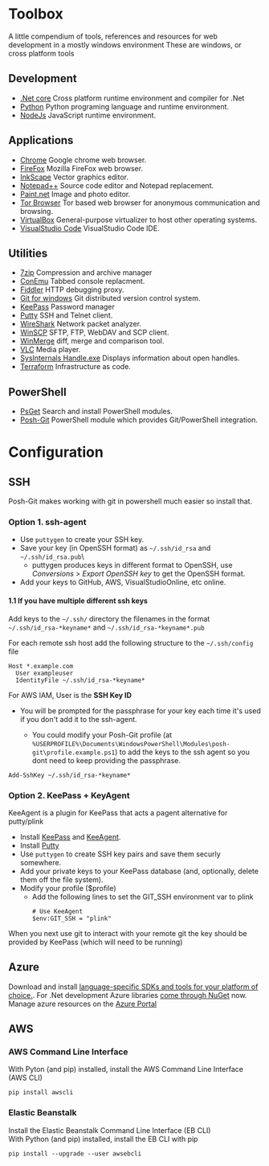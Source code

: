 # Toolbox #

A little compendium of tools, references and resources for web development in a mostly windows environment
These are windows, or cross platform tools

## Development ##
- [.Net core](https://www.microsoft.com/net/core)
    Cross platform runtime environment and compiler for .Net
- [Python](https://www.python.org/)
    Python programing language and runtime environment.
- [NodeJs](https://nodejs.org/)
    JavaScript runtime environment.

## Applications ##
- [Chrome](https://www.google.com/chrome/)
    Google chrome web browser.
- [FireFox](https://www.mozilla.org/en-GB/firefox/new/)
    Mozilla FireFox web browser.
- [InkScape](https://inkscape.org/)
    Vector graphics editor.
- [Notepad++](https://notepad-plus-plus.org/)
    Source code editor and Notepad replacement.
- [Paint.net](http://www.getpaint.net/)
    Image and photo editor.
- [Tor Browser](https://www.torproject.org/)
    Tor based web browser for anonymous communication and browsing.
- [VirtualBox](https://www.virtualbox.org/)
    General-purpose virtualizer to host other operating systems.
- [VisualStudio Code](https://code.visualstudio.com/)
    VisualStudio Code IDE.

## Utilities ##
- [7zip](http://www.7-zip.org/download.html)
    Compression and archive manager
- [ConEmu](https://conemu.github.io/)
    Tabbed console replacment.
- [Fiddler](http://www.telerik.com/fiddler)
    HTTP debugging proxy.
- [Git for windows](https://git-scm.com/download/win)
    Git distributed version control system.
- [KeePass](http://keepass.info/)
    Password manager
- [Putty](http://www.chiark.greenend.org.uk/~sgtatham/putty/)
    SSH and Telnet client.
- [WireShark](https://www.wireshark.org/)
    Network packet analyzer.
- [WinSCP](https://winscp.net/)
    SFTP, FTP, WebDAV and SCP client.
- [WinMerge](http://winmerge.org/)
    diff, merge and comparison tool.
- [VLC](http://www.videolan.org/)
    Media player.
- [SysInternals Handle.exe](https://technet.microsoft.com/en-us/sysinternals/bb896655.aspx)
    Displays information about open handles.
- [Terraform](https://www.terraform.io/downloads.html)
    Infrastructure as code.

## PowerShell ##
- [PsGet](http://psget.net/)
    Search and install PowerShell modules.
- [Posh-Git](http://dahlbyk.github.io/posh-git/)
    PowerShell module which provides Git/PowerShell integration.

# Configuration #

## SSH ##

Posh-Git makes working with git in powershell much easier so install that.

### Option 1. ssh-agent ###

- Use `puttygen` to create your SSH key.
- Save your key (in OpenSSH format) as `~/.ssh/id_rsa` and `~/.ssh/id_rsa.pub`\
  - puttygen produces keys in different format to OpenSSH, use *Conversions* > *Export OpenSSH key* to get the OpenSSH format.
- Add your keys to GitHub, AWS, VisualStudioOnline, etc online.

#### 1.1 If you have multiple different ssh keys ####

Add keys to the `~/.ssh/` directory the filenames in the format `~/.ssh/id_rsa-*keyname*` and `~/.ssh/id_rsa-*keyname*.pub`

For each remote ssh host add the following structure to the `~/.ssh/config` file
```
Host *.example.com
  User exampleuser
  IdentityFile ~/.ssh/id_rsa-*keyname*
```
For AWS IAM, User is the **SSH Key ID**

- You will be prompted for the passphrase for your key each time it's used if you don't add it to the ssh-agent.

  - You could modify your Posh-Git profile (at `%USERPROFILE%\Documents\WindowsPowerShell\Modules\posh-git\profile.example.ps1`)
  to add the keys to the ssh agent so you dont need to keep providing the passphrase.
```
Add-SshKey ~/.ssh/id_rsa-*keyname*
```

### Option 2. KeePass + KeyAgent ###

KeeAgent is a plugin for KeePass that acts a pagent alternative for putty/plink

- Install [KeePass](http://keepass.info/) and [KeeAgent](http://lechnology.com/software/keeagent/).
- Install [Putty](http://www.chiark.greenend.org.uk/~sgtatham/putty/)
- Use `puttygen` to create SSH key pairs and save them securly somewhere.
- Add your private keys to your KeePass database (and, optionally, delete them off the file system).
- Modify your profile ($profile)
  - Add the following lines to set the GIT_SSH environment var to plink
    ```
    # Use KeeAgent
    $env:GIT_SSH = "plink"
    ```

When you next use git to interact with your remote git the key should be provided by KeePass (which will need to be running)

## Azure ##

Download and install [language-specific SDKs and tools for your platform of choice.](https://azure.microsoft.com/en-gb/downloads/).
For .Net development Azure libraries [come through NuGet](https://www.nuget.org/packages?q=windowsazureofficial) now.
Manage azure resources on the [Azure Portal](https://portal.azure.com/)

## AWS ##

### AWS Command Line Interface ###
With Pyton (and pip) installed, install the AWS Command Line Interface (AWS CLI)
```
pip install awscli
```

### Elastic Beanstalk ###

Install the Elastic Beanstalk Command Line Interface (EB CLI)\
With Python (and pip) installed, install the EB CLI with pip
```
pip install --upgrade --user awsebcli
```
